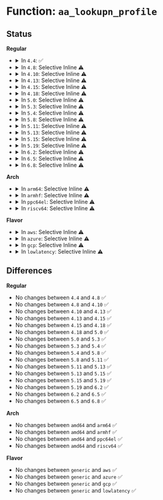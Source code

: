 # Function: <code>aa_lookupn_profile</code>

## Status
<b>Regular</b>
<ul>
<li>
<details>
<summary>In <code>4.4</code>: ✅</summary>

```c
struct aa_profile *aa_lookupn_profile(struct aa_ns *ns, const char *hname, size_t n);
```

**Collision:** Unique Global

**Inline:** No

**Transformation:** False

**Instances:**

```
In security/apparmor/policy.c (ffffffff8137fff0)
Location: security/apparmor/policy.c:507
Inline: False
Direct callers:
  - security/apparmor/policy.c:aa_lookup_profile
  - security/apparmor/policy.c:aa_fqlookupn_profile
  - security/apparmor/policy.c:aa_fqlookupn_profile
```
**Symbols:**

```
ffffffff8137fff0-ffffffff81380300: aa_lookupn_profile (STB_GLOBAL)
```
</details>
</li>
<li>
<details>
<summary>In <code>4.8</code>: Selective Inline ⚠️</summary>

```c
struct aa_profile *aa_lookupn_profile(struct aa_ns *ns, const char *hname, size_t n);
```

**Collision:** Unique Global

**Inline:** Selective

**Transformation:** False

**Instances:**

```
In security/apparmor/policy.c (ffffffff813b99b0)
Location: security/apparmor/policy.c:532
Inline: True
Direct callers:
  - security/apparmor/policy.c:aa_fqlookupn_profile
  - security/apparmor/policy.c:aa_fqlookupn_profile
  - security/apparmor/policy.c:aa_lookup_profile
```
**Symbols:**

```
ffffffff813b99b0-ffffffff813b9cb7: aa_lookupn_profile (STB_GLOBAL)
```
</details>
</li>
<li>
<details>
<summary>In <code>4.10</code>: Selective Inline ⚠️</summary>

```c
struct aa_profile *aa_lookupn_profile(struct aa_ns *ns, const char *hname, size_t n);
```

**Collision:** Unique Global

**Inline:** Selective

**Transformation:** False

**Instances:**

```
In security/apparmor/policy.c (ffffffff813d0d70)
Location: security/apparmor/policy.c:533
Inline: True
Direct callers:
  - security/apparmor/policy.c:aa_fqlookupn_profile
  - security/apparmor/policy.c:aa_fqlookupn_profile
  - security/apparmor/policy.c:aa_lookup_profile
```
**Symbols:**

```
ffffffff813d0d70-ffffffff813d1077: aa_lookupn_profile (STB_GLOBAL)
```
</details>
</li>
<li>
<details>
<summary>In <code>4.13</code>: Selective Inline ⚠️</summary>

```c
struct aa_profile *aa_lookupn_profile(struct aa_ns *ns, const char *hname, size_t n);
```

**Collision:** Unique Global

**Inline:** Selective

**Transformation:** False

**Instances:**

```
In security/apparmor/policy.c (ffffffff813e3ed0)
Location: security/apparmor/policy.c:430
Inline: True
Direct callers:
  - security/apparmor/policy.c:aa_fqlookupn_profile
  - security/apparmor/policy.c:aa_fqlookupn_profile
  - security/apparmor/policy.c:aa_lookup_profile
```
**Symbols:**

```
ffffffff813e3ed0-ffffffff813e3ff7: aa_lookupn_profile (STB_GLOBAL)
```
</details>
</li>
<li>
<details>
<summary>In <code>4.15</code>: Selective Inline ⚠️</summary>

```c
struct aa_profile *aa_lookupn_profile(struct aa_ns *ns, const char *hname, size_t n);
```

**Collision:** Unique Global

**Inline:** Selective

**Transformation:** False

**Instances:**

```
In security/apparmor/policy.c (ffffffff8140acd0)
Location: security/apparmor/policy.c:430
Inline: True
Direct callers:
  - security/apparmor/policy.c:aa_fqlookupn_profile
  - security/apparmor/policy.c:aa_fqlookupn_profile
  - security/apparmor/policy.c:aa_lookup_profile
```
**Symbols:**

```
ffffffff8140acd0-ffffffff8140aec0: aa_lookupn_profile (STB_GLOBAL)
```
</details>
</li>
<li>
<details>
<summary>In <code>4.18</code>: Selective Inline ⚠️</summary>

```c
struct aa_profile *aa_lookupn_profile(struct aa_ns *ns, const char *hname, size_t n);
```

**Collision:** Unique Global

**Inline:** Selective

**Transformation:** False

**Instances:**

```
In security/apparmor/policy.c (ffffffff8143c5a0)
Location: security/apparmor/policy.c:435
Inline: True
Direct callers:
  - security/apparmor/policy.c:aa_fqlookupn_profile
  - security/apparmor/policy.c:aa_fqlookupn_profile
  - security/apparmor/policy.c:aa_lookup_profile
```
**Symbols:**

```
ffffffff8143c5a0-ffffffff8143c77e: aa_lookupn_profile (STB_GLOBAL)
```
</details>
</li>
<li>
<details>
<summary>In <code>5.0</code>: Selective Inline ⚠️</summary>

```c
struct aa_profile *aa_lookupn_profile(struct aa_ns *ns, const char *hname, size_t n);
```

**Collision:** Unique Global

**Inline:** Selective

**Transformation:** False

**Instances:**

```
In security/apparmor/policy.c (ffffffff81459410)
Location: security/apparmor/policy.c:435
Inline: True
Direct callers:
  - security/apparmor/policy.c:aa_fqlookupn_profile
  - security/apparmor/policy.c:aa_fqlookupn_profile
  - security/apparmor/policy.c:aa_lookup_profile
```
**Symbols:**

```
ffffffff81459410-ffffffff814595f1: aa_lookupn_profile (STB_GLOBAL)
```
</details>
</li>
<li>
<details>
<summary>In <code>5.3</code>: Selective Inline ⚠️</summary>

```c
struct aa_profile *aa_lookupn_profile(struct aa_ns *ns, const char *hname, size_t n);
```

**Collision:** Unique Global

**Inline:** Selective

**Transformation:** False

**Instances:**

```
In security/apparmor/policy.c (ffffffff81486b90)
Location: security/apparmor/policy.c:430
Inline: True
Direct callers:
  - security/apparmor/policy.c:aa_fqlookupn_profile
  - security/apparmor/policy.c:aa_fqlookupn_profile
  - security/apparmor/policy.c:aa_lookup_profile
```
**Symbols:**

```
ffffffff81486b90-ffffffff81486cfe: aa_lookupn_profile (STB_GLOBAL)
```
</details>
</li>
<li>
<details>
<summary>In <code>5.4</code>: Selective Inline ⚠️</summary>

```c
struct aa_profile *aa_lookupn_profile(struct aa_ns *ns, const char *hname, size_t n);
```

**Collision:** Unique Global

**Inline:** Selective

**Transformation:** False

**Instances:**

```
In security/apparmor/policy.c (ffffffff814a0a40)
Location: security/apparmor/policy.c:430
Inline: True
Direct callers:
  - security/apparmor/policy.c:aa_fqlookupn_profile
  - security/apparmor/policy.c:aa_fqlookupn_profile
  - security/apparmor/policy.c:aa_lookup_profile
```
**Symbols:**

```
ffffffff814a0a40-ffffffff814a0bae: aa_lookupn_profile (STB_GLOBAL)
```
</details>
</li>
<li>
<details>
<summary>In <code>5.8</code>: Selective Inline ⚠️</summary>

```c
struct aa_profile *aa_lookupn_profile(struct aa_ns *ns, const char *hname, size_t n);
```

**Collision:** Unique Global

**Inline:** Selective

**Transformation:** False

**Instances:**

```
In security/apparmor/policy.c (ffffffff814fab30)
Location: security/apparmor/policy.c:434
Inline: True
Direct callers:
  - security/apparmor/policy.c:aa_fqlookupn_profile
  - security/apparmor/policy.c:aa_fqlookupn_profile
  - security/apparmor/policy.c:aa_lookup_profile
```
**Symbols:**

```
ffffffff814fab30-ffffffff814fabe1: aa_lookupn_profile (STB_GLOBAL)
```
</details>
</li>
<li>
<details>
<summary>In <code>5.11</code>: Selective Inline ⚠️</summary>

```c
struct aa_profile *aa_lookupn_profile(struct aa_ns *ns, const char *hname, size_t n);
```

**Collision:** Unique Global

**Inline:** Selective

**Transformation:** False

**Instances:**

```
In security/apparmor/policy.c (ffffffff815178c0)
Location: security/apparmor/policy.c:434
Inline: True
Direct callers:
  - security/apparmor/policy.c:aa_fqlookupn_profile
  - security/apparmor/policy.c:aa_fqlookupn_profile
  - security/apparmor/policy.c:aa_lookup_profile
```
**Symbols:**

```
ffffffff815178c0-ffffffff81517adc: aa_lookupn_profile (STB_GLOBAL)
```
</details>
</li>
<li>
<details>
<summary>In <code>5.13</code>: Selective Inline ⚠️</summary>

```c
struct aa_profile *aa_lookupn_profile(struct aa_ns *ns, const char *hname, size_t n);
```

**Collision:** Unique Global

**Inline:** Selective

**Transformation:** False

**Instances:**

```
In security/apparmor/policy.c (ffffffff8151e170)
Location: security/apparmor/policy.c:434
Inline: True
Direct callers:
  - security/apparmor/policy.c:aa_fqlookupn_profile
  - security/apparmor/policy.c:aa_fqlookupn_profile
  - security/apparmor/policy.c:aa_lookup_profile
```
**Symbols:**

```
ffffffff8151e170-ffffffff8151e36b: aa_lookupn_profile (STB_GLOBAL)
```
</details>
</li>
<li>
<details>
<summary>In <code>5.15</code>: Selective Inline ⚠️</summary>

```c
struct aa_profile *aa_lookupn_profile(struct aa_ns *ns, const char *hname, size_t n);
```

**Collision:** Unique Global

**Inline:** Selective

**Transformation:** False

**Instances:**

```
In security/apparmor/policy.c (ffffffff8157c2c0)
Location: security/apparmor/policy.c:434
Inline: True
Direct callers:
  - security/apparmor/policy.c:aa_fqlookupn_profile
  - security/apparmor/policy.c:aa_fqlookupn_profile
  - security/apparmor/policy.c:aa_lookup_profile
```
**Symbols:**

```
ffffffff8157c2c0-ffffffff8157c4bb: aa_lookupn_profile (STB_GLOBAL)
```
</details>
</li>
<li>
<details>
<summary>In <code>5.19</code>: Selective Inline ⚠️</summary>

```c
struct aa_profile *aa_lookupn_profile(struct aa_ns *ns, const char *hname, size_t n);
```

**Collision:** Unique Global

**Inline:** Selective

**Transformation:** False

**Instances:**

```
In security/apparmor/policy.c (ffffffff8161aa20)
Location: security/apparmor/policy.c:477
Inline: True
Direct callers:
  - security/apparmor/policy.c:aa_fqlookupn_profile
  - security/apparmor/policy.c:aa_fqlookupn_profile
  - security/apparmor/policy.c:aa_lookup_profile
```
**Symbols:**

```
ffffffff8161aa20-ffffffff8161aaed: aa_lookupn_profile (STB_GLOBAL)
```
</details>
</li>
<li>
<details>
<summary>In <code>6.2</code>: Selective Inline ⚠️</summary>

```c
struct aa_profile *aa_lookupn_profile(struct aa_ns *ns, const char *hname, size_t n);
```

**Collision:** Unique Global

**Inline:** Selective

**Transformation:** False

**Instances:**

```
In security/apparmor/policy.c (ffffffff816cda30)
Location: security/apparmor/policy.c:534
Inline: True
Direct callers:
  - security/apparmor/policy.c:aa_fqlookupn_profile
  - security/apparmor/policy.c:aa_fqlookupn_profile
  - security/apparmor/policy.c:aa_lookup_profile
```
**Symbols:**

```
ffffffff816cda30-ffffffff816cdafd: aa_lookupn_profile (STB_GLOBAL)
```
</details>
</li>
<li>
<details>
<summary>In <code>6.5</code>: Selective Inline ⚠️</summary>

```c
struct aa_profile *aa_lookupn_profile(struct aa_ns *ns, const char *hname, size_t n);
```

**Collision:** Unique Global

**Inline:** Selective

**Transformation:** False

**Instances:**

```
In security/apparmor/policy.c (ffffffff81706690)
Location: security/apparmor/policy.c:570
Inline: True
Direct callers:
  - security/apparmor/policy.c:aa_fqlookupn_profile
  - security/apparmor/policy.c:aa_fqlookupn_profile
  - security/apparmor/policy.c:aa_lookup_profile
```
**Symbols:**

```
ffffffff81706690-ffffffff81706759: aa_lookupn_profile (STB_GLOBAL)
```
</details>
</li>
<li>
<details>
<summary>In <code>6.8</code>: Selective Inline ⚠️</summary>

```c
struct aa_profile *aa_lookupn_profile(struct aa_ns *ns, const char *hname, size_t n);
```

**Collision:** Unique Global

**Inline:** Selective

**Transformation:** False

**Instances:**

```
In security/apparmor/policy.c (ffffffff81744110)
Location: security/apparmor/policy.c:597
Inline: True
Direct callers:
  - security/apparmor/policy.c:aa_fqlookupn_profile
  - security/apparmor/policy.c:aa_fqlookupn_profile
  - security/apparmor/policy.c:aa_lookup_profile
```
**Symbols:**

```
ffffffff81744110-ffffffff817441d9: aa_lookupn_profile (STB_GLOBAL)
```
</details>
</li>
</ul>
<b>Arch</b>
<ul>
<li>
<details>
<summary>In <code>arm64</code>: Selective Inline ⚠️</summary>

```c
struct aa_profile *aa_lookupn_profile(struct aa_ns *ns, const char *hname, size_t n);
```

**Collision:** Unique Global

**Inline:** Selective

**Transformation:** False

**Instances:**

```
In security/apparmor/policy.c (ffff8000105967b8)
Location: security/apparmor/policy.c:430
Inline: True
Direct callers:
  - security/apparmor/policy.c:aa_fqlookupn_profile
  - security/apparmor/policy.c:aa_fqlookupn_profile
  - security/apparmor/policy.c:aa_lookup_profile
```
**Symbols:**

```
ffff8000105967b8-ffff8000105968f0: aa_lookupn_profile (STB_GLOBAL)
```
</details>
</li>
<li>
<details>
<summary>In <code>armhf</code>: Selective Inline ⚠️</summary>

```c
struct aa_profile *aa_lookupn_profile(struct aa_ns *ns, const char *hname, size_t n);
```

**Collision:** Unique Global

**Inline:** Selective

**Transformation:** False

**Instances:**

```
In security/apparmor/policy.c (c0747884)
Location: security/apparmor/policy.c:430
Inline: True
Direct callers:
  - security/apparmor/policy.c:aa_fqlookupn_profile
  - security/apparmor/policy.c:aa_fqlookupn_profile
  - security/apparmor/policy.c:aa_lookup_profile
```
**Symbols:**

```
c0747884-c07479a8: aa_lookupn_profile (STB_GLOBAL)
```
</details>
</li>
<li>
<details>
<summary>In <code>ppc64el</code>: Selective Inline ⚠️</summary>

```c
struct aa_profile *aa_lookupn_profile(struct aa_ns *ns, const char *hname, size_t n);
```

**Collision:** Unique Global

**Inline:** Selective

**Transformation:** False

**Instances:**

```
In security/apparmor/policy.c (c00000000070c540)
Location: security/apparmor/policy.c:430
Inline: True
Direct callers:
  - security/apparmor/policy.c:aa_fqlookupn_profile
  - security/apparmor/policy.c:aa_fqlookupn_profile
  - security/apparmor/policy.c:aa_lookup_profile
```
**Symbols:**

```
c00000000070c540-c00000000070c7a4: aa_lookupn_profile (STB_GLOBAL)
```
</details>
</li>
<li>
<details>
<summary>In <code>riscv64</code>: Selective Inline ⚠️</summary>

```c
struct aa_profile *aa_lookupn_profile(struct aa_ns *ns, const char *hname, size_t n);
```

**Collision:** Unique Global

**Inline:** Selective

**Transformation:** False

**Instances:**

```
In security/apparmor/policy.c (ffffffe0003e356c)
Location: security/apparmor/policy.c:430
Inline: True
Direct callers:
  - security/apparmor/policy.c:aa_fqlookupn_profile
  - security/apparmor/policy.c:aa_fqlookupn_profile
  - security/apparmor/policy.c:aa_lookup_profile
```
**Symbols:**

```
ffffffe0003e356c-ffffffe0003e369e: aa_lookupn_profile (STB_GLOBAL)
```
</details>
</li>
</ul>
<b>Flavor</b>
<ul>
<li>
<details>
<summary>In <code>aws</code>: Selective Inline ⚠️</summary>

```c
struct aa_profile *aa_lookupn_profile(struct aa_ns *ns, const char *hname, size_t n);
```

**Collision:** Unique Global

**Inline:** Selective

**Transformation:** False

**Instances:**

```
In security/apparmor/policy.c (ffffffff81499020)
Location: security/apparmor/policy.c:430
Inline: True
Direct callers:
  - security/apparmor/policy.c:aa_fqlookupn_profile
  - security/apparmor/policy.c:aa_fqlookupn_profile
  - security/apparmor/policy.c:aa_lookup_profile
```
**Symbols:**

```
ffffffff81499020-ffffffff8149918e: aa_lookupn_profile (STB_GLOBAL)
```
</details>
</li>
<li>
<details>
<summary>In <code>azure</code>: Selective Inline ⚠️</summary>

```c
struct aa_profile *aa_lookupn_profile(struct aa_ns *ns, const char *hname, size_t n);
```

**Collision:** Unique Global

**Inline:** Selective

**Transformation:** False

**Instances:**

```
In security/apparmor/policy.c (ffffffff81489a40)
Location: security/apparmor/policy.c:430
Inline: True
Direct callers:
  - security/apparmor/policy.c:aa_fqlookupn_profile
  - security/apparmor/policy.c:aa_fqlookupn_profile
  - security/apparmor/policy.c:aa_lookup_profile
```
**Symbols:**

```
ffffffff81489a40-ffffffff81489bae: aa_lookupn_profile (STB_GLOBAL)
```
</details>
</li>
<li>
<details>
<summary>In <code>gcp</code>: Selective Inline ⚠️</summary>

```c
struct aa_profile *aa_lookupn_profile(struct aa_ns *ns, const char *hname, size_t n);
```

**Collision:** Unique Global

**Inline:** Selective

**Transformation:** False

**Instances:**

```
In security/apparmor/policy.c (ffffffff814950c0)
Location: security/apparmor/policy.c:430
Inline: True
Direct callers:
  - security/apparmor/policy.c:aa_fqlookupn_profile
  - security/apparmor/policy.c:aa_fqlookupn_profile
  - security/apparmor/policy.c:aa_lookup_profile
```
**Symbols:**

```
ffffffff814950c0-ffffffff8149522e: aa_lookupn_profile (STB_GLOBAL)
```
</details>
</li>
<li>
<details>
<summary>In <code>lowlatency</code>: Selective Inline ⚠️</summary>

```c
struct aa_profile *aa_lookupn_profile(struct aa_ns *ns, const char *hname, size_t n);
```

**Collision:** Unique Global

**Inline:** Selective

**Transformation:** False

**Instances:**

```
In security/apparmor/policy.c (ffffffff814ad100)
Location: security/apparmor/policy.c:430
Inline: True
Direct callers:
  - security/apparmor/policy.c:aa_fqlookupn_profile
  - security/apparmor/policy.c:aa_fqlookupn_profile
  - security/apparmor/policy.c:aa_lookup_profile
```
**Symbols:**

```
ffffffff814ad100-ffffffff814ad291: aa_lookupn_profile (STB_GLOBAL)
```
</details>
</li>
</ul>

## Differences
<b>Regular</b>
<ul>
<li>
No changes between <code>4.4</code> and <code>4.8</code> ✅
</li>
<li>
No changes between <code>4.8</code> and <code>4.10</code> ✅
</li>
<li>
No changes between <code>4.10</code> and <code>4.13</code> ✅
</li>
<li>
No changes between <code>4.13</code> and <code>4.15</code> ✅
</li>
<li>
No changes between <code>4.15</code> and <code>4.18</code> ✅
</li>
<li>
No changes between <code>4.18</code> and <code>5.0</code> ✅
</li>
<li>
No changes between <code>5.0</code> and <code>5.3</code> ✅
</li>
<li>
No changes between <code>5.3</code> and <code>5.4</code> ✅
</li>
<li>
No changes between <code>5.4</code> and <code>5.8</code> ✅
</li>
<li>
No changes between <code>5.8</code> and <code>5.11</code> ✅
</li>
<li>
No changes between <code>5.11</code> and <code>5.13</code> ✅
</li>
<li>
No changes between <code>5.13</code> and <code>5.15</code> ✅
</li>
<li>
No changes between <code>5.15</code> and <code>5.19</code> ✅
</li>
<li>
No changes between <code>5.19</code> and <code>6.2</code> ✅
</li>
<li>
No changes between <code>6.2</code> and <code>6.5</code> ✅
</li>
<li>
No changes between <code>6.5</code> and <code>6.8</code> ✅
</li>
</ul>
<b>Arch</b>
<ul>
<li>
No changes between <code>amd64</code> and <code>arm64</code> ✅
</li>
<li>
No changes between <code>amd64</code> and <code>armhf</code> ✅
</li>
<li>
No changes between <code>amd64</code> and <code>ppc64el</code> ✅
</li>
<li>
No changes between <code>amd64</code> and <code>riscv64</code> ✅
</li>
</ul>
<b>Flavor</b>
<ul>
<li>
No changes between <code>generic</code> and <code>aws</code> ✅
</li>
<li>
No changes between <code>generic</code> and <code>azure</code> ✅
</li>
<li>
No changes between <code>generic</code> and <code>gcp</code> ✅
</li>
<li>
No changes between <code>generic</code> and <code>lowlatency</code> ✅
</li>
</ul>
